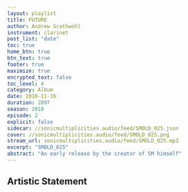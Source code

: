 ```yaml
---
layout: playlist
title: FUTURE
author: Andrew Grathwohl
instrument: clarinet
post_list: "date"
toc: true
home_btn: true
btn_text: true
footer: true
maximize: true
encrypted_text: false
toc_level: 4
category: Album
date: 2010-11-16
duration: 2897
season: 2010
episode: 2
explicit: false
sidecar: //sonicmultiplicities.audio/feed/SMOLD_025.json
cover: //sonicmultiplicities.audio/feed/SMOLD_025.png
stream_url: sonicmultiplicities.audio/feed/SMOLD_025.mp3
excerpt: "SMOLD_025"
abstract: "An early release by the creator of SM himself"
---
```

## Artistic Statement
